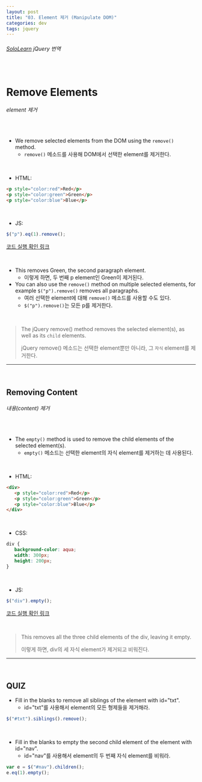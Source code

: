 ```yaml
---
layout: post
title: "03. Element 제거 (Manipulate DOM)"
categories: dev
tags: jquery
---
```


###### [SoloLearn](https://www.sololearn.com) jQuery 번역

<br>

# Remove Elements

###### element 제거

<br>

- We remove selected elements from the DOM using the `remove()` method.
  - `remove()` 메소드를 사용해 DOM에서 선택한 element를 제거한다.

<br>

- HTML:

```html
<p style="color:red">Red</p>
<p style="color:green">Green</p>
<p style="color:blue">Blue</p>
```

<br>

- JS:

```js
$("p").eq(1).remove();
```

[코드 실행 확인 링크](https://code.sololearn.com/1124/#js)

<br>

- This removes Green, the second paragraph element.
  - 이렇게 하면, 두 번째 p element인 Green이 제거된다.
- You can also use the `remove()` method on multiple selected elements, for example `$("p").remove()` removes all paragraphs.
  - 여러 선택한 element에 대해 `remove()` 메소드를 사용할 수도 있다.
  - `$("p").remove()`는 모든 p를 제거한다.

<br>

> The jQuery remove() method removes the selected element(s), as well as its `child` elements.
>
> jQuery remove() 메소드는 선택한 element뿐만 아니라, 그 `자식` element를 제거한다.

------

<br>

## Removing Content

###### 내용(content) 제거

<br>

- The `empty()` method is used to remove the child elements of the selected element(s).
  - `empty()` 메소드는 선택한 element의 자식 element를 제거하는 데 사용된다.

<br>

- HTML:

```html
<div>
   <p style="color:red">Red</p>
   <p style="color:green">Green</p>
   <p style="color:blue">Blue</p>
</div>
```

<br>

- CSS:

```css
div {
   background-color: aqua;
   width: 300px;
   height: 200px;
}
```

<br>

- JS:

```js
$("div").empty();
```

[코드 실행 확인 링크](https://code.sololearn.com/1125/#js)

<br>

> This removes all the three child elements of the div, leaving it empty.
>
> 이렇게 하면, div의 세 자식 element가 제거되고 비워진다.

------

<br>

## QUIZ

- Fill in the blanks to remove all siblings of the element with id="txt".
  - id="txt"를 사용해서 element의 모든 형제들을 제거해라.

```js
$("#txt").siblings().remove();
```

<br>

- Fill in the blanks to empty the second child element of the element with id="nav".
  - id="nav"를 사용해서 element의 두 번째 자식 element를 비워라.

```js
var e = $("#nav").children();
e.eq(1).empty();
```

<br>
